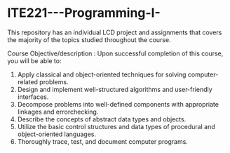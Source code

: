 # ITE221---Programming-I-

This repository has an individual LCD project and assignments that covers the majority of the topics studied throughout the course.

Course Objective/description : Upon successful completion of this course, you will be able to:
1. Apply classical and object-oriented techniques for solving computer-related problems.
2. Design and implement well-structured algorithms and user-friendly interfaces.
3. Decompose problems into well-defined components with appropriate linkages and errorchecking.
4. Describe the concepts of abstract data types and objects.
5. Utilize the basic control structures and data types of procedural and object-oriented
languages.
6. Thoroughly trace, test, and document computer programs.
